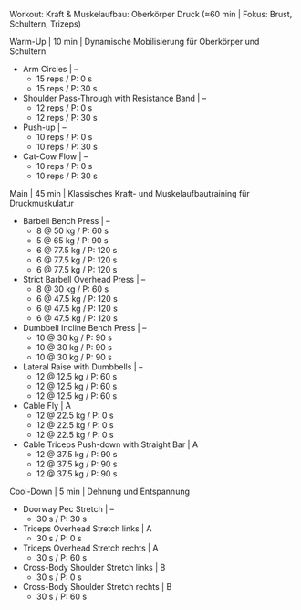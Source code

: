 Workout: Kraft & Muskelaufbau: Oberkörper Druck (≈60 min | Fokus: Brust, Schultern, Trizeps)

Warm-Up | 10 min | Dynamische Mobilisierung für Oberkörper und Schultern
- Arm Circles | –
    - 15 reps / P: 0 s
    - 15 reps / P: 30 s
- Shoulder Pass-Through with Resistance Band | –
    - 12 reps / P: 0 s
    - 12 reps / P: 30 s
- Push-up | –
    - 10 reps / P: 0 s
    - 10 reps / P: 30 s
- Cat-Cow Flow | –
    - 10 reps / P: 0 s
    - 10 reps / P: 30 s

Main | 45 min | Klassisches Kraft- und Muskelaufbautraining für Druckmuskulatur
- Barbell Bench Press | –
    - 8 @ 50 kg / P: 60 s
    - 5 @ 65 kg / P: 90 s
    - 6 @ 77.5 kg / P: 120 s
    - 6 @ 77.5 kg / P: 120 s
    - 6 @ 77.5 kg / P: 120 s
- Strict Barbell Overhead Press | –
    - 8 @ 30 kg / P: 60 s
    - 6 @ 47.5 kg / P: 120 s
    - 6 @ 47.5 kg / P: 120 s
    - 6 @ 47.5 kg / P: 120 s
- Dumbbell Incline Bench Press | –
    - 10 @ 30 kg / P: 90 s
    - 10 @ 30 kg / P: 90 s
    - 10 @ 30 kg / P: 90 s
- Lateral Raise with Dumbbells | –
    - 12 @ 12.5 kg / P: 60 s
    - 12 @ 12.5 kg / P: 60 s
    - 12 @ 12.5 kg / P: 60 s
- Cable Fly | A
    - 12 @ 22.5 kg / P: 0 s
    - 12 @ 22.5 kg / P: 0 s
    - 12 @ 22.5 kg / P: 0 s
- Cable Triceps Push-down with Straight Bar | A
    - 12 @ 37.5 kg / P: 90 s
    - 12 @ 37.5 kg / P: 90 s
    - 12 @ 37.5 kg / P: 90 s

Cool-Down | 5 min | Dehnung und Entspannung
- Doorway Pec Stretch | –
    - 30 s / P: 30 s
- Triceps Overhead Stretch links | A
    - 30 s / P: 0 s
- Triceps Overhead Stretch rechts | A
    - 30 s / P: 60 s
- Cross-Body Shoulder Stretch links | B
    - 30 s / P: 0 s
- Cross-Body Shoulder Stretch rechts | B
    - 30 s / P: 60 s